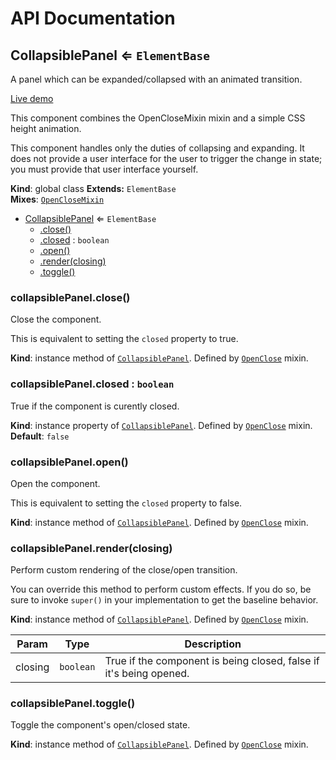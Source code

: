 # API Documentation
<a name="CollapsiblePanel"></a>

## CollapsiblePanel ⇐ <code>ElementBase</code>
A panel which can be expanded/collapsed with an animated transition.

[Live demo](http://basicwebcomponents.org/basic-web-components/packages/basic-collapsible-panel/)

This component combines the OpenCloseMixin mixin and a simple CSS height
animation.

This component handles only the duties of collapsing and expanding. It does
not provide a user interface for the user to trigger the change in state;
you must provide that user interface yourself.

  **Kind**: global class
**Extends:** <code>ElementBase</code>  
**Mixes**: <code>[OpenCloseMixin](../basic-component-mixins/docs/OpenCloseMixin.md)</code>
  

* [CollapsiblePanel](#CollapsiblePanel) ⇐ <code>ElementBase</code>
    * [.close()](#OpenClose+close)
    * [.closed](#OpenClose+closed) : <code>boolean</code>
    * [.open()](#OpenClose+open)
    * [.render(closing)](#OpenClose+render)
    * [.toggle()](#OpenClose+toggle)

<a name="OpenClose+close"></a>

### collapsiblePanel.close()
Close the component.

This is equivalent to setting the `closed` property to true.

  **Kind**: instance method of <code>[CollapsiblePanel](#CollapsiblePanel)</code>. Defined by <code>[OpenClose](../basic-component-mixins/docs/OpenClose.md)</code> mixin.
<a name="OpenClose+closed"></a>

### collapsiblePanel.closed : <code>boolean</code>
True if the component is curently closed.

  **Kind**: instance property of <code>[CollapsiblePanel](#CollapsiblePanel)</code>. Defined by <code>[OpenClose](../basic-component-mixins/docs/OpenClose.md)</code> mixin.
**Default**: <code>false</code>  
<a name="OpenClose+open"></a>

### collapsiblePanel.open()
Open the component.

This is equivalent to setting the `closed` property to false.

  **Kind**: instance method of <code>[CollapsiblePanel](#CollapsiblePanel)</code>. Defined by <code>[OpenClose](../basic-component-mixins/docs/OpenClose.md)</code> mixin.
<a name="OpenClose+render"></a>

### collapsiblePanel.render(closing)
Perform custom rendering of the close/open transition.

You can override this method to perform custom effects. If you do so,
be sure to invoke `super()` in your implementation to get the baseline
behavior.

  **Kind**: instance method of <code>[CollapsiblePanel](#CollapsiblePanel)</code>. Defined by <code>[OpenClose](../basic-component-mixins/docs/OpenClose.md)</code> mixin.

| Param | Type | Description |
| --- | --- | --- |
| closing | <code>boolean</code> | True if the component is being closed,        false if it's being opened. |

<a name="OpenClose+toggle"></a>

### collapsiblePanel.toggle()
Toggle the component's open/closed state.

  **Kind**: instance method of <code>[CollapsiblePanel](#CollapsiblePanel)</code>. Defined by <code>[OpenClose](../basic-component-mixins/docs/OpenClose.md)</code> mixin.
